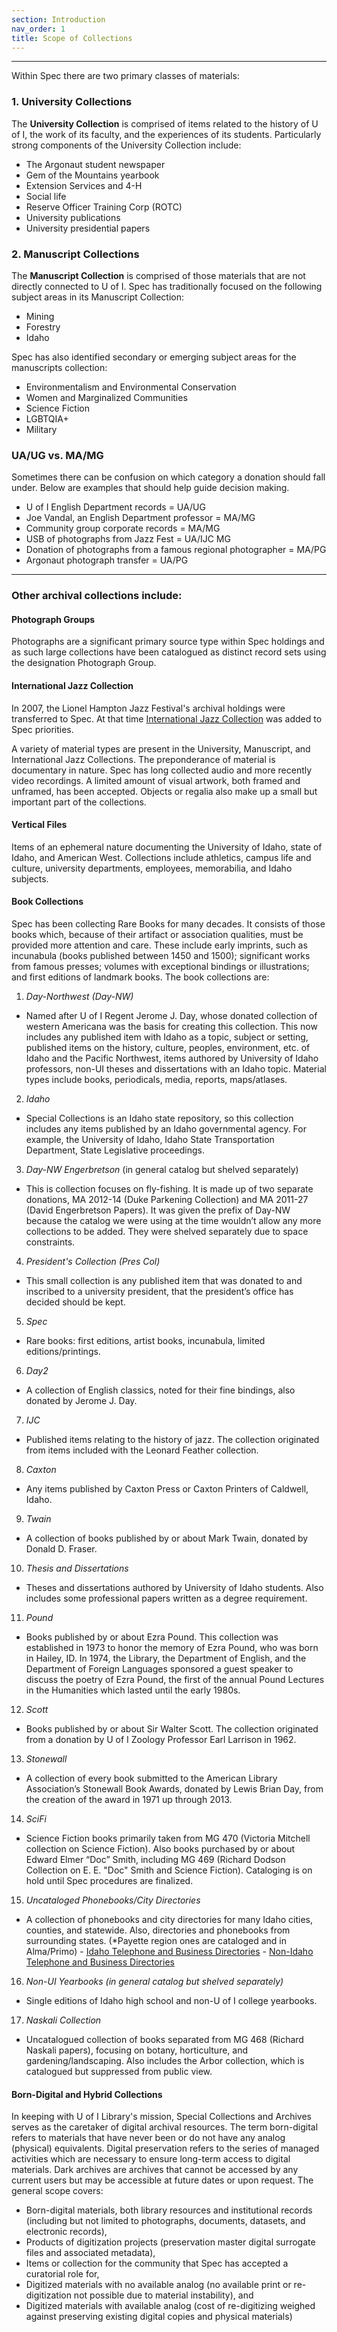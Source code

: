 ```yaml
---
section: Introduction
nav_order: 1
title: Scope of Collections
---
```

---
Within Spec there are two primary classes of materials: 

### 1. University Collections

The **University Collection** is comprised of items related to the history of U of I, the work of its faculty, and the experiences of its students. Particularly strong components of the University Collection include:
- The Argonaut student newspaper 
- Gem of the Mountains yearbook 
- Extension Services and 4-H 
- Social life 
- Reserve Officer Training Corp (ROTC) 
- University publications 
- University presidential papers 

### 2. Manuscript Collections

The **Manuscript Collection** is comprised of those materials that are not directly connected to U of I. Spec has traditionally focused on the following subject areas in its Manuscript Collection:
- Mining  
- Forestry 
- Idaho 

Spec has also identified secondary or emerging subject areas for the manuscripts collection:
- Environmentalism and Environmental Conservation 
- Women and Marginalized Communities 
- Science Fiction 
- LGBTQIA+ 
- Military 

### UA/UG vs. MA/MG

Sometimes there can be confusion on which category a donation should fall under. Below are examples that should help guide decision making.
- U of I English Department records = UA/UG
- Joe Vandal, an English Department professor = MA/MG
- Community group corporate records = MA/MG
- USB of photographs from Jazz Fest = UA/IJC MG
- Donation of photographs from a famous regional photographer = MA/PG
- Argonaut photograph transfer = UA/PG

---
### Other archival collections include:

#### Photograph Groups

Photographs are a significant primary source type within Spec holdings and as such large collections have been catalogued as distinct record sets using the designation Photograph Group.  

#### International Jazz Collection

In 2007, the Lionel Hampton Jazz Festival's archival holdings were transferred to Spec. At that time [International Jazz Collection](https://www.ijc.uidaho.edu/) was added to Spec priorities.   

A variety of material types are present in the University, Manuscript, and International Jazz Collections. The preponderance of material is documentary in nature. Spec has long collected audio and more recently video recordings. A limited amount of visual artwork, both framed and unframed, has been accepted. Objects or regalia also make up a small but important part of the collections.  
 
#### Vertical Files
Items of an ephemeral nature documenting the University of Idaho, state of Idaho, and American West. Collections include athletics, campus life and culture, university departments, employees, memorabilia, and Idaho subjects. 

#### Book Collections

Spec has been collecting Rare Books for many decades. It consists of those books which, because of their artifact or association qualities, must be provided more attention and care. These include early imprints, such as incunabula (books published between 1450 and 1500); significant works from famous presses; volumes with exceptional bindings or illustrations; and first editions of landmark books. The book collections are:
1. *Day-Northwest (Day-NW)*
- Named after U of I Regent Jerome J. Day, whose donated collection of western Americana was the basis for creating this collection. This now includes any published item with Idaho as a topic, subject or setting, published items on the history, culture, peoples, environment, etc. of Idaho and the Pacific Northwest, items authored by University of Idaho professors, non-UI theses and dissertations with an Idaho topic. Material types include books, periodicals, media, reports, maps/atlases. 
2. *Idaho*
- Special Collections is an Idaho state repository, so this collection includes any items published by an Idaho governmental agency. For example, the University of Idaho, Idaho State Transportation Department, State Legislative proceedings. 
3. *Day-NW Engerbretson* (in general catalog but shelved separately)
- This is collection focuses on fly-fishing. It is made up of two separate donations, MA 2012-14 (Duke Parkening Collection) and MA 2011-27 (David Engerbretson Papers). It was given the prefix of Day-NW because the catalog we were using at the time wouldn’t allow any more collections to be added. They were shelved separately due to space constraints.  
4. *President's Collection (Pres Col)*
- This small collection is any published item that was donated to and inscribed to a university president, that the president’s office has decided should be kept. 
5. *Spec*
- Rare books: first editions, artist books, incunabula, limited editions/printings.
6. *Day2*
- A collection of English classics, noted for their fine bindings, also donated by Jerome J. Day.
7. *IJC*
- Published items relating to the history of jazz. The collection originated from items included with the Leonard Feather collection.
8. *Caxton*
- Any items published by Caxton Press or Caxton Printers of Caldwell, Idaho.  
9. *Twain*
- A collection of books published by or about Mark Twain, donated by Donald D. Fraser. 
10. *Thesis and Dissertations*
- Theses and dissertations authored by University of Idaho students. Also includes some professional papers written as a degree requirement.  
11. *Pound*
- Books published by or about Ezra Pound. This collection was established in 1973 to honor the memory of Ezra Pound, who was born in Hailey, ID. In 1974, the Library, the Department of English, and the Department of Foreign Languages sponsored a guest speaker to discuss the poetry of Ezra Pound, the first of the annual Pound Lectures in the Humanities which lasted until the early 1980s. 
12. *Scott*
- Books published by or about Sir Walter Scott. The collection originated from a donation by U of I Zoology Professor Earl Larrison in 1962. 
13. *Stonewall*
- A collection of every book submitted to the American Library Association’s Stonewall Book Awards, donated by Lewis Brian Day, from the creation of the award in 1971 up through 2013.
14. *SciFi*
- Science Fiction books primarily taken from MG 470 (Victoria Mitchell collection on Science Fiction). Also books purchased by or about Edward Elmer “Doc” Smith, including MG 469 (Richard Dodson Collection on E. E. "Doc" Smith and Science Fiction). Cataloging is on hold until Spec procedures are finalized.  
15. *Uncataloged Phonebooks/City Directories*
- A collection of phonebooks and city directories for many Idaho cities, counties, and statewide. Also, directories and phonebooks from surrounding states. (*Payette region ones are cataloged and in Alma/Primo)
        - [Idaho Telephone and Business Directories](https://www.lib.uidaho.edu/special-collections/directories.html)
        - [Non-Idaho Telephone and Business Directories](https://www.lib.uidaho.edu/special-collections/non-idaho-directories.html)
16. *Non-UI Yearbooks (in general catalog but shelved separately)*
- Single editions of Idaho high school and non-U of I college yearbooks. 
17. *Naskali Collection*
- Uncatalogued collection of books separated from MG 468 (Richard Naskali papers), focusing on botany, horticulture, and gardening/landscaping. Also includes the Arbor collection, which is catalogued but suppressed from public view.  

#### Born-Digital and Hybrid Collections

In keeping with U of I Library's mission, Special Collections and Archives serves as the caretaker of digital archival resources. The term born-digital refers to materials that have never been or do not have any analog (physical) equivalents. Digital preservation refers to the series of managed activities which are necessary to ensure long-term access to digital materials. Dark archives are archives that cannot be accessed by any current users but may be accessible at future dates or upon request. The general scope covers:

- Born-digital materials, both library resources and institutional records (including but not limited to photographs, documents, datasets, and electronic records), 
- Products of digitization projects (preservation master digital surrogate files and associated metadata), 
- Items or collection for the community that Spec has accepted a curatorial role for, 
- Digitized materials with no available analog (no available print or re-digitization not possible due to material instability), and 
- Digitized materials with available analog (cost of re-digitizing weighed against preserving existing digital copies and physical materials)